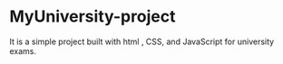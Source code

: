 # MyUniversity-project
It is a simple project built with html , CSS, and JavaScript for university exams.
